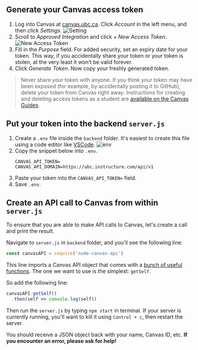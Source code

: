 ## Generate your Canvas access token
1. Log into Canvas at [canvas.ubc.ca](http://canvas.ubc.ca/). Click _Account_ in the left menu, and then click _Settings_.
![Setting](https://learninganalytics.ubc.ca/files/2019/05/Screen-Shot-2019-05-22-at-3.25.40-PM.png)
1. Scroll to _Approved Integration_ and click _+ New Access Token_.
![New Access Token](https://learninganalytics.ubc.ca/files/2019/05/Screen-Shot-2019-05-22-at-3.26.33-PM.png)
1. Fill in the _Purpose_ field. For added security, set an expiry date for your token. This way, if you accidentally share your token or your token is stolen, at the very least it won’t be valid forever.
1. Click _Generate Token_. Now copy your freshly generated token.

> Never share your token with anyone. If you think your token may have been exposed (for example, by accidentally posting it to GitHub), delete your token from Canvas right away. Instructions for creating and deleting access tokens as a student are [available on the Canvas Guides](https://community.canvaslms.com/docs/DOC-16005-42121018197).

## Put your token into the backend `server.js`
1. Create a `.env` file inside the `backend` folder. It's easiest to create this file using a code editor like [VSCode](https://code.visualstudio.com/).
![env](https://user-images.githubusercontent.com/8836578/72940819-7873c400-3d67-11ea-8184-97c8cea5b523.png)
1. Copy the snippet below into `.env`.
    ```
    CANVAS_API_TOKEN=
    CANVAS_API_DOMAIN=https://ubc.instructure.com/api/v1
    ```
1. Paste your token into the `CANVAS_API_TOKEN=` field.
1. Save `.env`.

## Create an API call to Canvas from within `server.js`
To ensure that you are able to make API calls to Canvas, let's create a call and print the result.

Navigate to `server.js` in `backend` folder, and you'll see the following line:

```js
const canvasAPI = require('node-canvas-api')
```

This line imports a Canvas API object that comes with a [bunch of useful functions](https://github.com/ubccapico/node-canvas-api/tree/master/src). The one we want to use is the simplest: `getSelf`.

So add the following line:

```js
canvasAPI.getSelf()
  .then(self => console.log(self))
```

Then run the `server.js` by typing `npm start` in terminal. If your server is currently running, you'll want to kill it using `Control + c`, then restart the server.

You should receive a JSON object back with your name, Canvas ID, etc. **If you encounter an error, please ask for help!**
